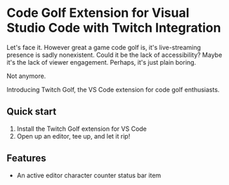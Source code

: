 # Code Golf Extension for Visual Studio Code with Twitch Integration

Let's face it. However great a game code golf is, it's live-streaming presence is sadly nonexistent. Could it be the lack of accessibility? Maybe it's the lack of viewer engagement. Perhaps, it's just plain boring.

Not anymore.

Introducing Twitch Golf, the VS Code extension for code golf enthusiasts.

## Quick start
1. Install the Twitch Golf extension for VS Code
2. Open up an editor, tee up, and let it rip!

## Features
- An active editor character counter status bar item